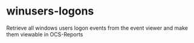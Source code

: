 # winusers-logons
Retrieve all windows users logon events from the event viewer and make them viewable in OCS-Reports
